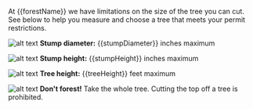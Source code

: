 At {{forestName}} we have limitations on the size of the tree you can cut. See below
to help you measure and choose a tree that meets your permit restrictions.


![alt text](/assets/img/tree-diameter-icon.svg "stump diameter")  **Stump diameter:** {{stumpDiameter}} inches maximum

![alt text](/assets/img/tree-stump-height-icon.svg "stump height")  **Stump height:** {{stumpHeight}} inches maximum

![alt text](/assets/img/tree-height-icon.svg "tree height")  **Tree height:** {{treeHeight}} feet maximum

![alt text](/assets/img/tree-top-icon.svg "no tree-topping")  **Don't forest!** Take the whole tree. Cutting the top off a tree is prohibited.
 